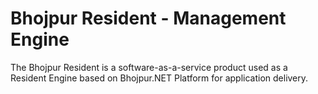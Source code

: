 # Bhojpur Resident - Management Engine
The Bhojpur Resident is a software-as-a-service product used as a Resident Engine based on Bhojpur.NET Platform for application delivery.
